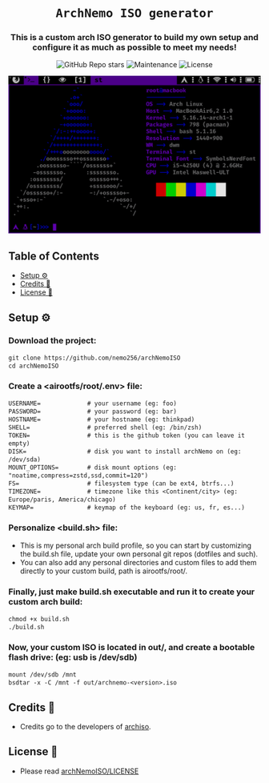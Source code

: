 <div align="center">

# `ArchNemo ISO generator`

<h3>
  This is a custom arch ISO generator to build my own setup and configure it as much as possible to meet my needs!
</h3>

<!-- Badges -->
![GitHub Repo stars](https://img.shields.io/github/stars/nemo256/archNemoISO?style=for-the-badge)
![Maintenance](https://shields.io/maintenance/yes/2023?style=for-the-badge)
![License](https://shields.io/github/license/nemo256/archNemoISO?style=for-the-badge)

<!-- Demo image -->
![Demo](demo.gif)

</div>

<!-- TABLE OF CONTENTS -->
## Table of Contents

* [Setup ⚙️](#setup)
* [Credits 🤝](#credits)
* [License 📑](#license)

## Setup ⚙️

### Download the project:
```shell
git clone https://github.com/nemo256/archNemoISO
cd archNemoISO
```

### Create a <airootfs/root/.env> file:
```shell
USERNAME=             # your username (eg: foo)
PASSWORD=             # your password (eg: bar)
HOSTNAME=             # your hostname (eg: thinkpad)
SHELL=                # preferred shell (eg: /bin/zsh)
TOKEN=                # this is the github token (you can leave it empty)
DISK=                 # disk you want to install archNemo on (eg: /dev/sda)
MOUNT_OPTIONS=        # disk mount options (eg: "noatime,compress=zstd,ssd,commit=120")
FS=                   # filesystem type (can be ext4, btrfs...)
TIMEZONE=             # timezone like this <Continent/city> (eg: Europe/paris, America/chicago)
KEYMAP=               # keymap of the keyboard (eg: us, fr, es...)
```

### Personalize <build.sh> file:
- This is my personal arch build profile, so you can start by customizing the build.sh file, update your own personal git repos (dotfiles and such).
- You can also add any personal directories and custom files to add them directly to your custom build, path is airootfs/root/<here>.

### Finally, just make build.sh executable and run it to create your custom arch build:
```shell
chmod +x build.sh
./build.sh
```

### Now, your custom ISO is located in out/, and create a bootable flash drive: (eg: usb is /dev/sdb)
```shell
mount /dev/sdb /mnt
bsdtar -x -C /mnt -f out/archnemo-<version>.iso
```

## Credits 🤝
- Credits go to the developers of [archiso](https://github.com/archlinux/archiso).

## License 📑
- Please read [archNemoISO/LICENSE](https://github.com/nemo256/archNemoISO/blob/master/LICENSE)
